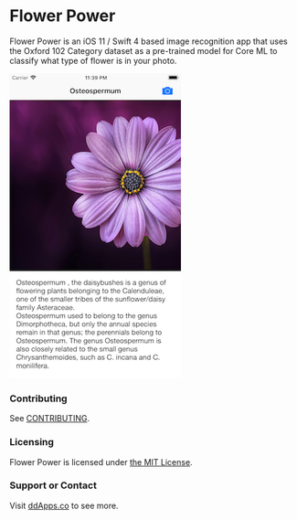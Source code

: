 # Flower Power
Flower Power is an iOS 11 / Swift 4 based image recognition app that uses the Oxford 102 Category dataset as a pre-trained model for Core ML to classify what type of flower is in your photo.

![](art/screenshot/flowerpower-02.png?raw=true)

### Contributing
See [CONTRIBUTING](CONTRIBUTING.md).

### Licensing
Flower Power is licensed under [the MIT License](LICENSE).

### Support or Contact
Visit [ddApps.co](http://ddapps.co) to see more.
